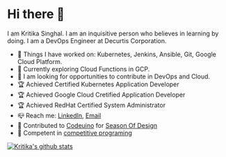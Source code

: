 # **Hi there** :wave:

I am Kritika Singhal. I am an inquisitive person who believes in learning by doing. I am a DevOps Engineer at Decurtis Corporation.

* :pushpin: Things I have worked on: Kubernetes, Jenkins, Ansible, Git, Google Cloud Platform.
* :seedling: Currently exploring Cloud Functions in GCP.
* :handshake: I am looking for opportunities to contribute in DevOps and Cloud.
* :trophy: Achieved Certified Kubernetes Application Developer
* :trophy: Achieved Google Cloud Cretified Application Developer
* :trophy: Achieved RedHat Certified System Administrator
* :mailbox_closed: Reach me: [LinkedIn](https://www.linkedin.com/in/kritikasinghal30), [Email](singhalk30@gmail.com)
* :running: Contributed to [Codeuino](https://github.com/codeuino) for [Season Of Design](https://github.com/codeuino/Design-Initiative-Dashboard-frontend)
* :bookmark: Competent in [competitive programing](https://www.codechef.com/users/singhal99)



[![Kritika's github stats](https://github-readme-stats.vercel.app/api?username=Kritika-Singhal)](https://github.com/Kritika-Singhal/github-readme-stats)
